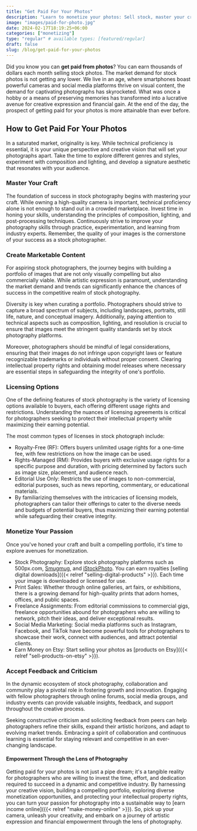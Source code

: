 ```yaml
---
title: "Get Paid For Your Photos"
description: "Learn to monetize your photos: Sell stock, master your craft, create marketing content, accept feedback, explore licensing options, and more."
image: "images/paid-for-photo.jpg"
date: 2024-02-17T18:19:25+06:00
categories: ["monetizing"]
type: "regular" # available types: [featured/regular]
draft: false
slug: /blog/get-paid-for-your-photos
---
```



Did you know you can **get paid from photos**? You can earn thousands of dollars each month selling stock photos. The market demand for stock photos is not getting any lower. We live in an age, where smartphones boast powerful cameras and social media platforms thrive on visual content, the demand for captivating photographs has skyrocketed. What was once a hobby or a means of preserving memories has transformed into a lucrative avenue for creative expression and financial gain. At the end of the day, the prospect of getting paid for your photos is more attainable than ever before.

## How to Get Paid For Your Photos

In a saturated market, originality is key. While technical proficiency is essential, it is your unique perspective and creative vision that will set your photographs apart. Take the time to explore different genres and styles, experiment with composition and lighting, and develop a signature aesthetic that resonates with your audience.

### Master Your Craft

The foundation of success in stock photography begins with mastering your craft. While owning a high-quality camera is important, technical proficiency alone is not enough to stand out in a crowded marketplace. Invest time in honing your skills, understanding the principles of composition, lighting, and post-processing techniques. Continuously strive to improve your photography skills through practice, experimentation, and learning from industry experts. Remember, the quality of your images is the cornerstone of your success as a stock photographer.

### Create Marketable Content

For aspiring stock photographers, the journey begins with building a portfolio of images that are not only visually compelling but also commercially viable. While artistic expression is paramount, understanding the market demand and trends can significantly enhance the chances of success in the competitive realm of stock photography.

Diversity is key when curating a portfolio. Photographers should strive to capture a broad spectrum of subjects, including landscapes, portraits, still life, nature, and conceptual imagery. Additionally, paying attention to technical aspects such as composition, lighting, and resolution is crucial to ensure that images meet the stringent quality standards set by stock photography platforms.

Moreover, photographers should be mindful of legal considerations, ensuring that their images do not infringe upon copyright laws or feature recognizable trademarks or individuals without proper consent. Clearing intellectual property rights and obtaining model releases where necessary are essential steps in safeguarding the integrity of one's portfolio.

### Licensing Options

One of the defining features of stock photography is the variety of licensing options available to buyers, each offering different usage rights and restrictions. Understanding the nuances of licensing agreements is critical for photographers seeking to protect their intellectual property while maximizing their earning potential.

The most common types of licenses in stock photograph include:

* Royalty-Free (RF): Offers buyers unlimited usage rights for a one-time fee, with few restrictions on how the image can be used.
* Rights-Managed (RM): Provides buyers with exclusive usage rights for a specific purpose and duration, with pricing determined by factors such as image size, placement, and audience reach.
* Editorial Use Only: Restricts the use of images to non-commercial, editorial purposes, such as news reporting, commentary, or educational materials.
* By familiarizing themselves with the intricacies of licensing models, photographers can tailor their offerings to cater to the diverse needs and budgets of potential buyers, thus maximizing their earning potential while safeguarding their creative integrity.

### Monetize Your Passion

Once you've honed your craft and built a compelling portfolio, it's time to explore avenues for monetization.

* Stock Photography: Explore stock photography platforms such as 500px.com, [Smugmug](https://www.smugmug.com/), and [iStockPhoto](https://www.istockphoto.com/). You can earn royalties [selling digital downloads]({{< relref "selling-digital-products" >}}). Each time your image is downloaded or licensed for use.
* Print Sales: Whether through online galleries, art fairs, or exhibitions, there is a growing demand for high-quality prints that adorn homes, offices, and public spaces.
* Freelance Assignments: From editorial commissions to commercial gigs, freelance opportunities abound for photographers who are willing to network, pitch their ideas, and deliver exceptional results.
* Social Media Marketing: Social media platforms such as Instagram, Facebook, and TikTok have become powerful tools for photographers to showcase their work, connect with audiences, and attract potential clients.
* Earn Money on Etsy: Start selling your photos as [products on Etsy]({{< relref "sell-products-on-etsy" >}}).

### Accept Feedback and Criticism

In the dynamic ecosystem of stock photography, collaboration and community play a pivotal role in fostering growth and innovation. Engaging with fellow photographers through online forums, social media groups, and industry events can provide valuable insights, feedback, and support throughout the creative process.

Seeking constructive criticism and soliciting feedback from peers can help photographers refine their skills, expand their artistic horizons, and adapt to evolving market trends. Embracing a spirit of collaboration and continuous learning is essential for staying relevant and competitive in an ever-changing landscape.

#### Empowerment Through the Lens of Photography

Getting paid for your photos is not just a pipe dream; it's a tangible reality for photographers who are willing to invest the time, effort, and dedication required to succeed in a dynamic and competitive industry. By harnessing your creative vision, building a compelling portfolio, exploring diverse monetization opportunities, and protecting your intellectual property rights, you can turn your passion for photography into a sustainable way to [earn income online]({{< relref "make-money-online" >}}). So, pick up your camera, unleash your creativity, and embark on a journey of artistic expression and financial empowerment through the lens of photography.
